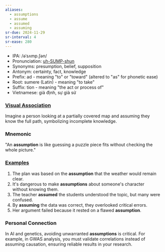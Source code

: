 ```yaml
---
aliases:
  - assumptions
  - assume
  - assumed
  - assuming
sr-due: 2024-11-29
sr-interval: 4
sr-ease: 280
---
```


- IPA: /əˈsʌmp.ʃən/
- Pronunciation: [uh-SUMP-shun](https://www.google.com/search?q=how+to+pronounce+assumption)
- Synonyms: presumption, belief, supposition
- Antonym: certainty, fact, knowledge
- Prefix: ad - meaning "to" or "toward" (altered to "as" for phonetic ease)
- Root: sumere (Latin) - meaning "to take"
- Suffix: tion - meaning "the act or process of"
- Vietnamese: giả định, sự giả sử

### [Visual Association](https://www.google.com/search?tbm=isch&q=assumption)

Imagine a person looking at a partially covered map and assuming they know the full path, symbolizing incomplete knowledge.

### Mnemonic

"An **assumption** is like guessing a puzzle piece fits without checking the whole picture."

### [Examples](https://www.google.com/search?q=assumption+in+a+sentence)

1. The plan was based on the **assumption** that the weather would remain clear.  
2. It's dangerous to make **assumptions** about someone's character without knowing them.  
3. The teacher **assumed** the students understood the topic, but many were confused.  
4. By **assuming** the data was correct, they overlooked critical errors.  
5. Her argument failed because it rested on a flawed **assumption**.

### Personal Connection

In AI and genetics, avoiding unwarranted **assumptions** is critical. For example, in GWAS analysis, you must validate correlations instead of assuming causation, ensuring reliable results in your research.